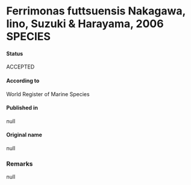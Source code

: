 # Ferrimonas futtsuensis Nakagawa, Iino, Suzuki & Harayama, 2006 SPECIES

#### Status
ACCEPTED

#### According to
World Register of Marine Species

#### Published in
null

#### Original name
null

### Remarks
null